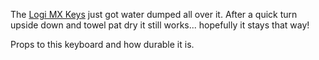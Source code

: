 The [Logi MX Keys](https://www.logitech.com/en-us/products/keyboards/mx-keys-s.html) just got water dumped all over it. After a quick turn upside down and towel pat dry it still works... hopefully it stays that way! 

Props to this keyboard and how durable it is.